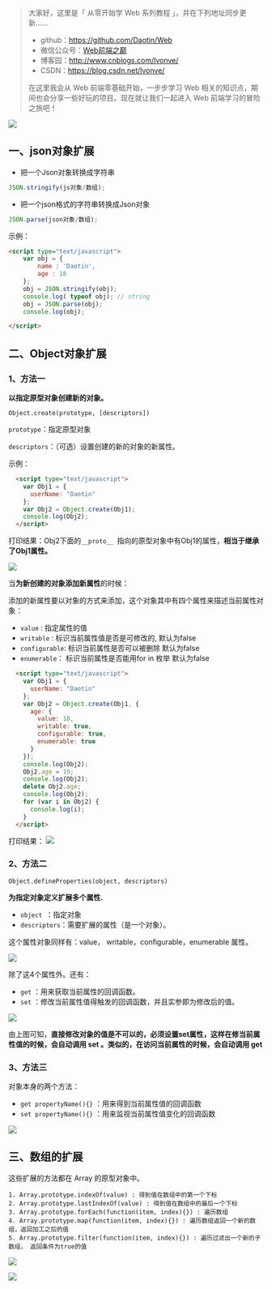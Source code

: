 >大家好，这里是「 从零开始学 Web 系列教程 」，并在下列地址同步更新......
>
> - github：https://github.com/Daotin/Web
> - 微信公众号：[Web前端之巅](https://github.com/Daotin/pic/raw/master/wx.jpg)
> - 博客园：http://www.cnblogs.com/lvonve/
> - CSDN：https://blog.csdn.net/lvonve/
>
> 在这里我会从 Web 前端零基础开始，一步步学习 Web 相关的知识点，期间也会分享一些好玩的项目。现在就让我们一起进入 Web 前端学习的冒险之旅吧！

![](https://github.com/Daotin/pic/raw/master/fgx.png)



## 一、json对象扩展

-   把一个Json对象转换成字符串

```js
JSON.stringify(js对象/数组);
```

-   把一个json格式的字符串转换成Json对象

```js
JSON.parse(json对象/数组);
```

示例：

```html
<script type="text/javascript">
    var obj = {
        name : 'Daotin',
        age : 18
    };
    obj = JSON.stringify(obj);
    console.log( typeof obj); // string
    obj = JSON.parse(obj);
    console.log(obj);

</script>
```







## 二、Object对象扩展

### 1、方法一

**以指定原型对象创建新的对象。**

```
Object.create(prototype, [descriptors])
```

`prototype`：指定原型对象

`descriptors`：（可选）设置创建的新的对象的新属性。

示例：

```html
  <script type="text/javascript">
    var Obj1 = {
      userName: "Daotin"
    };
    var Obj2 = Object.create(Obj1);
    console.log(Obj2);
  </script>
```

打印结果：Obj2下面的`__proto__ `指向的原型对象中有Obj1的属性，**相当于继承了Obj1属性。**

![](images/1.png)



当**为新创建的对象添加新属性**的时候：

添加的新属性要以对象的方式来添加，这个对象其中有四个属性来描述当前属性对象：

- `value` : 指定属性的值
- `writable` : 标识当前属性值是否是可修改的, 默认为false
- `configurable`: 标识当前属性是否可以被删除 默认为false
- `enumerable`： 标识当前属性是否能用for in 枚举 默认为false

```html
  <script type="text/javascript">
    var Obj1 = {
      userName: "Daotin"
    };
    var Obj2 = Object.create(Obj1, {
      age: {
        value: 18,
        writable: true,
        configurable: true,
        enumerable: true
      }
    });
    console.log(Obj2);
    Obj2.age = 19;
    console.log(Obj2);
    delete Obj2.age;
    console.log(Obj2);
    for (var i in Obj2) {
      console.log(i);
    }
  </script>
```



打印结果：
![](images/3.png)



### 2、方法二

```
Object.defineProperties(object, descriptors)
```

**为指定对象定义扩展多个属性.**

-   `object `：指定对象
-   `descriptors`：需要扩展的属性（是一个对象）。

这个属性对象同样有：value， writable，configurable，enumerable 属性。

![](images/5.png)



除了这4个属性外。还有：

-   `get` ：用来获取当前属性的回调函数。
-   `set` ：修改当前属性值得触发的回调函数，并且实参即为修改后的值。

![](images/6.png)

由上图可知，**直接修改对象的值是不可以的，必须设置set属性，这样在修当前属性值的时候，会自动调用 set 。类似的，在访问当前属性的时候，会自动调用 get**



### 3、方法三

对象本身的两个方法：

-   `get propertyName(){}` ：用来得到当前属性值的回调函数
-   `set propertyName(){}` ：用来监视当前属性值变化的回调函数

![](images/7.png)





## 三、数组的扩展

这些扩展的方法都在 Array 的原型对象中。

```
1. Array.prototype.indexOf(value) : 得到值在数组中的第一个下标
2. Array.prototype.lastIndexOf(value) : 得到值在数组中的最后一个下标
3. Array.prototype.forEach(function(item, index){}) : 遍历数组
4. Array.prototype.map(function(item, index){}) : 遍历数组返回一个新的数组，返回加工之后的值
5. Array.prototype.filter(function(item, index){}) : 遍历过滤出一个新的子数组， 返回条件为true的值
```



![](images/8.png)



![](https://github.com/Daotin/pic/raw/master/fgx.png)







